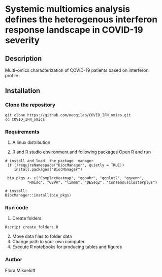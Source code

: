 # Systemic multiomics analysis defines the heterogenous interferon response landscape in COVID-19 severity 

## Description
Multi-omics characterization of COVID-19 patients based on interferon profile

## Installation

### Clone the repository
```
git clone https://github.com/neogilab/COVID_IFN_omics.git
cd COVID_IFN_omics
```

### Requirements

1. A linux distribution

2. R and R studio environment and following packages
Open R and run
```
# install and load  the package  manager
 if (!requireNamespace("BiocManager", quietly = TRUE))
    install.packages("BiocManager")
    
 bio_pkgs <- c("ComplexHeatmap", "ggpubr", "ggplot2", "ggvenn", 
          "Hmisc", "GSVA", "limma", "DESeq2", "ConsensusClusterplus")

# install:
BiocManager::install(bio_pkgs)
```

### Run code

1) Create folders
```
Rscript create_folders.R
```

2) Move data files to folder data
3) Change path to your own computer
4) Execute R notebooks for producing tables and figures

### Author

Flora Mikaeloff
